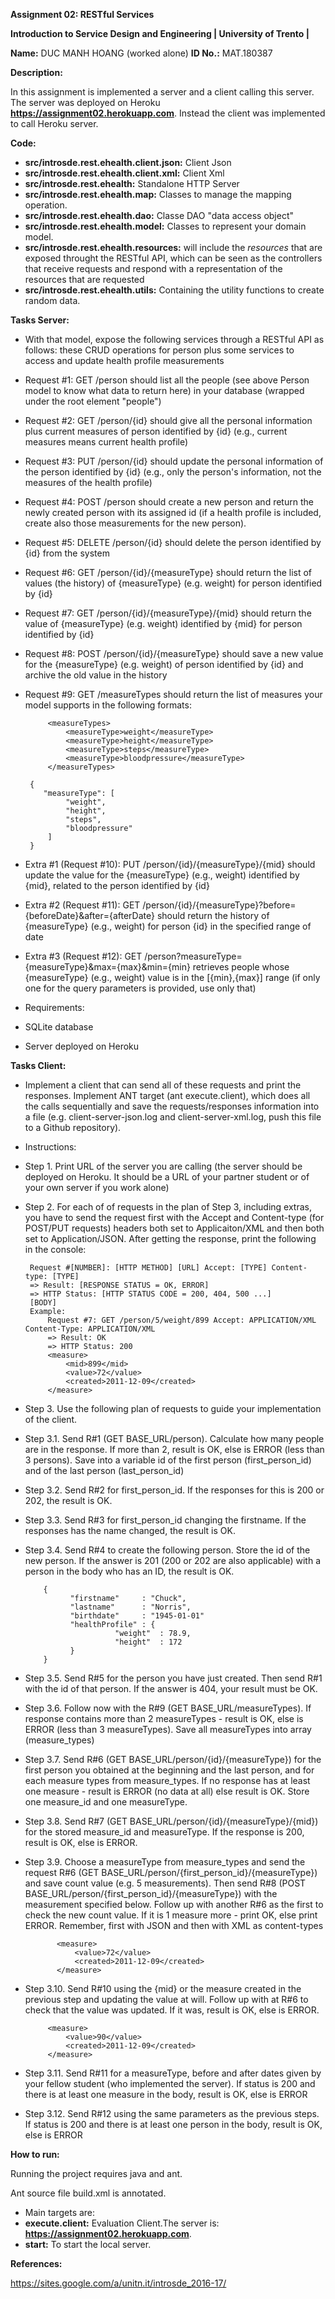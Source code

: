 **Assignment 02: RESTful Services**

**Introduction to Service Design and Engineering | University of Trento |** 

**Name:** DUC MANH HOANG (worked alone)
**ID No.:** MAT.180387

**Description:**

In this assignment is implemented a server and a client calling this server. 
The server was deployed on Heroku **https://assignment02.herokuapp.com**.
Instead the client was implemented to call Heroku server.



**Code:**

* **src/introsde.rest.ehealth.client.json:** Client Json
* **src/introsde.rest.ehealth.client.xml:** Client Xml
* **src/introsde.rest.ehealth:** Standalone HTTP Server
* **src/introsde.rest.ehealth.map:** Classes to manage the mapping operation.
* **src/introsde.rest.ehealth.dao:** Classe DAO "data access object"
* **src/introsde.rest.ehealth.model:**   Classes to represent your domain model.
* **src/introsde.rest.ehealth.resources:** will include the *resources* that are exposed throught the RESTful API, which can be seen as the controllers that receive requests and respond with a representation of the resources that are requested
* **src/introsde.rest.ehealth.utils:** Containing the utility functions to create random data.



**Tasks Server:**

* With that model, expose the following services through a RESTful API as follows: these CRUD operations for person plus some services to access and update health profile measurements
 * Request #1: GET /person should list all the people (see above Person model to know what data to return here) in your database (wrapped under the root element "people")
 * Request #2: GET /person/{id} should give all the personal information plus current measures of person identified by {id} (e.g., current measures means current health profile)
 * Request #3: PUT /person/{id} should update the personal information of the person identified by {id} (e.g., only the person's information, not the measures of the health profile)
 * Request #4: POST /person should create a new person and return the newly created person with its assigned id (if a health profile is included, create also those measurements for the new person).
 * Request #5: DELETE /person/{id} should delete the person identified by {id} from the system
 * Request #6: GET /person/{id}/{measureType} should return the list of values (the history) of {measureType} (e.g. weight) for person identified by {id}
 * Request #7: GET /person/{id}/{measureType}/{mid} should return the value of {measureType} (e.g. weight) identified by {mid} for person identified by {id}
 * Request #8: POST /person/{id}/{measureType} should save a new value for the {measureType} (e.g. weight) of person identified by {id} and archive the old value in the history
 * Request #9: GET /measureTypes should return the list of measures your model supports in the following formats:

		    <measureTypes>
		        <measureType>weight</measureType>
		        <measureType>height</measureType>
		        <measureType>steps</measureType>
		        <measureType>bloodpressure</measureType>
		    </measureTypes>

		{
		   "measureType": [
		        "weight",
		        "height",
		        "steps",
		        "bloodpressure"
		    ]
		}

 * Extra #1 (Request #10): PUT /person/{id}/{measureType}/{mid} should update the value for the {measureType} (e.g., weight) identified by {mid}, related to the person identified by {id}
 * Extra #2 (Request #11): GET /person/{id}/{measureType}?before={beforeDate}&after={afterDate} should return the history of {measureType} (e.g., weight) for person {id} in the specified range of date
 * Extra #3 (Request #12): GET /person?measureType={measureType}&max={max}&min={min} retrieves people whose {measureType} (e.g., weight) value is in the [{min},{max}] range (if only one for the query parameters is provided, use only that)
* Requirements:
 * SQLite database
 * Server deployed on Heroku



**Tasks Client:**

* Implement a client that can send all of these requests and print the responses. Implement ANT target (ant execute.client), which does all the calls sequentially and save the requests/responses information into a file (e.g. client-server-json.log and client-server-xml.log, push this file to a Github repository).

* Instructions:
 * Step 1. Print URL of the server you are calling (the server should be deployed on Heroku. It should be a URL of your partner student or of your own server if you work alone)
 * Step 2. For each of of requests in the plan of Step 3, including extras, you have to send the request first with the Accept and Content-type (for POST/PUT requests) headers both set to Applicaiton/XML and then both set to Application/JSON. After getting the response, print the following in the console:

        Request #[NUMBER]: [HTTP METHOD] [URL] Accept: [TYPE] Content-type: [TYPE] 
        => Result: [RESPONSE STATUS = OK, ERROR]
        => HTTP Status: [HTTP STATUS CODE = 200, 404, 500 ...]
        [BODY]  
        Example: 
            Request #7: GET /person/5/weight/899 Accept: APPLICATION/XML Content-Type: APPLICATION/XML  
            => Result: OK
            => HTTP Status: 200
            <measure>
                <mid>899</mid>
                <value>72</value>
                <created>2011-12-09</created>
            </measure>

 * Step 3. Use the following plan of requests to guide your implementation of the client.
  * Step 3.1. Send R#1 (GET BASE_URL/person). Calculate how many people are in the response. If more than 2, result is OK, else is ERROR (less than 3 persons). Save into a variable id of the first person (first_person_id) and of the last person (last_person_id)
  * Step 3.2. Send R#2 for first_person_id. If the responses for this is 200 or 202, the result is OK.
  * Step 3.3. Send R#3 for first_person_id changing the firstname. If the responses has the name changed, the result is OK.
  * Step 3.4. Send R#4 to create the following person. Store the id of the new person. If the answer is 201 (200 or 202 are also applicable) with a person in the body who has an ID, the result is OK.

            {
                  "firstname"     : "Chuck",
                  "lastname"      : "Norris",
                  "birthdate"     : "1945-01-01"
                  "healthProfile" : {
                            "weight"  : 78.9,
                            "height"  : 172
                  }
            }

   * Step 3.5. Send R#5 for the person you have just created. Then send R#1 with the id of that person. If the answer is 404, your result must be OK.
   * Step 3.6. Follow now with the R#9 (GET BASE_URL/measureTypes). If response contains more than 2 measureTypes - result is OK, else is ERROR (less than 3 measureTypes). Save all measureTypes into array (measure_types)
   * Step 3.7. Send R#6 (GET BASE_URL/person/{id}/{measureType}) for the first person you obtained at the beginning and the last person, and for each measure types from measure_types. If no response has at least one measure - result is ERROR (no data at all) else result is OK. Store one measure_id and one measureType.
   * Step 3.8. Send R#7 (GET BASE_URL/person/{id}/{measureType}/{mid}) for the stored measure_id and measureType. If the response is 200, result is OK, else is ERROR.
   * Step 3.9. Choose a measureType from measure_types and send the request R#6 (GET BASE_URL/person/{first_person_id}/{measureType}) and save count value (e.g. 5 measurements). Then send R#8 (POST BASE_URL/person/{first_person_id}/{measureType}) with the measurement specified below. Follow up with another R#6 as the first to check the new count value. If it is 1 measure more - print OK, else print ERROR. Remember, first with JSON and then with XML as content-types

                <measure>
                    <value>72</value>
                    <created>2011-12-09</created>
                </measure>

   * Step 3.10. Send R#10 using the {mid} or the measure created in the previous step and updating the value at will. Follow up with at R#6 to check that the value was updated. If it was, result is OK, else is ERROR.

              <measure>
                  <value>90</value>
                  <created>2011-12-09</created>
              </measure>

   * Step 3.11. Send R#11 for a measureType, before and after dates given by your fellow student (who implemented the server). If status is 200 and there is at least one measure in the body, result is OK, else is ERROR
   * Step 3.12. Send R#12 using the same parameters as the previous steps. If status is 200 and there is at least one person in the body, result is OK, else is ERROR



**How to run:**

Running the project requires java and ant.

Ant source file build.xml is annotated. 
* Main targets are:
* **execute.client:** Evaluation Client.The server is: **https://assignment02.herokuapp.com**. 
* **start:** To start the local server.



**References:**

https://sites.google.com/a/unitn.it/introsde_2016-17/

